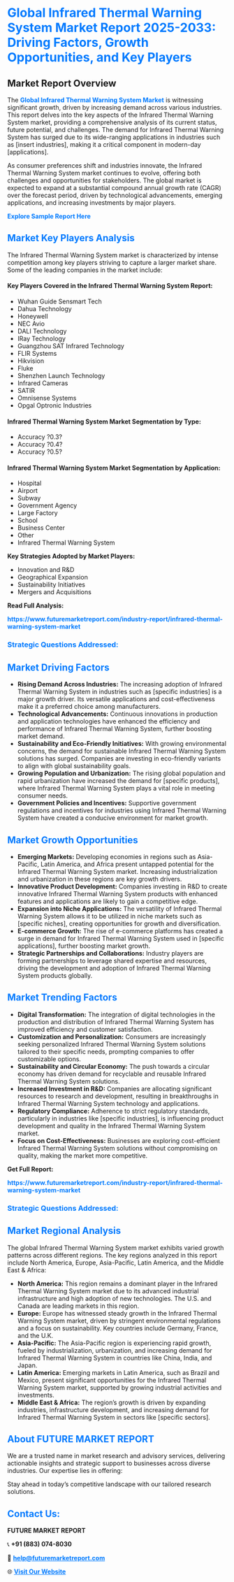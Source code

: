<h1 style="color: #007BFF;">Global Infrared Thermal Warning System Market Report 2025-2033: Driving Factors, Growth Opportunities, and Key Players</h1>

<section id="overview">
<h2>Market Report Overview</h2>
<p>The <a href="https://www.futuremarketreport.com/industry-report/infrared-thermal-warning-system-market" style="color: #007BFF; text-decoration: none;"><strong>Global Infrared Thermal Warning System Market</strong></a> is witnessing significant growth, driven by increasing demand across various industries. This report delves into the key aspects of the Infrared Thermal Warning System market, providing a comprehensive analysis of its current status, future potential, and challenges. The demand for Infrared Thermal Warning System has surged due to its wide-ranging applications in industries such as [insert industries], making it a critical component in modern-day [applications].</p>
<p>As consumer preferences shift and industries innovate, the Infrared Thermal Warning System market continues to evolve, offering both challenges and opportunities for stakeholders. The global market is expected to expand at a substantial compound annual growth rate (CAGR) over the forecast period, driven by technological advancements, emerging applications, and increasing investments by major players.</p>
</section>

<section id="overview">
<p><a href="https://www.futuremarketreport.com/request-sample/reportId=128046" style="color: #007BFF; text-decoration: none;"><strong>Explore Sample Report Here</strong></a></p>
</section>

<section id="key-players">
<h2 style="color: #007BFF;">Market Key Players Analysis</h2>
<p>The Infrared Thermal Warning System market is characterized by intense competition among key players striving to capture a larger market share. Some of the leading companies in the market include:</p>
<h4>Key Players Covered in the Infrared Thermal Warning System Report:</h4>
<ul><li>Wuhan Guide Sensmart Tech</li><li>Dahua Technology</li><li>Honeywell</li><li>NEC Avio</li><li>DALI Technology</li><li>IRay Technology</li><li>Guangzhou SAT Infrared Technology</li><li>FLIR Systems</li><li>Hikvision</li><li>Fluke</li><li>Shenzhen Launch Technology</li><li>Infrared Cameras</li><li>SATIR</li><li>Omnisense Systems</li><li>Opgal Optronic Industries</li></ul>
<h4>Infrared Thermal Warning System Market Segmentation by Type:</h4>
<ul><li>Accuracy ?0.3?</li><li>Accuracy ?0.4?</li><li>Accuracy ?0.5?</li></ul>

<h4>Infrared Thermal Warning System Market Segmentation by Application:</h4>
<ul><li>Hospital</li><li>Airport</li><li>Subway</li><li>Government Agency</li><li>Large Factory</li><li>School</li><li>Business Center</li><li>Other</li><li>Infrared Thermal Warning System</li></ul>
<p><strong>Key Strategies Adopted by Market Players:</strong></p>
<ul>
<li>Innovation and R&D</li>
<li>Geographical Expansion</li>
<li>Sustainability Initiatives</li>
<li>Mergers and Acquisitions</li>
</ul>
</section>

<section>
<p><strong>Read Full Analysis: </strong></p><a href="https://www.futuremarketreport.com/industry-report/infrared-thermal-warning-system-market" style="color: #007BFF; text-decoration: none;"><strong>https://www.futuremarketreport.com/industry-report/infrared-thermal-warning-system-market</strong></a>
<h3 style="color: #007BFF;">Strategic Questions Addressed:</h3>
</section>

<section id="driving-factors">
<h2 style="color: #007BFF;">Market Driving Factors</h2>
<ul>
<li><strong>Rising Demand Across Industries:</strong> The increasing adoption of Infrared Thermal Warning System in industries such as [specific industries] is a major growth driver. Its versatile applications and cost-effectiveness make it a preferred choice among manufacturers.</li>
<li><strong>Technological Advancements:</strong> Continuous innovations in production and application technologies have enhanced the efficiency and performance of Infrared Thermal Warning System, further boosting market demand.</li>
<li><strong>Sustainability and Eco-Friendly Initiatives:</strong> With growing environmental concerns, the demand for sustainable Infrared Thermal Warning System solutions has surged. Companies are investing in eco-friendly variants to align with global sustainability goals.</li>
<li><strong>Growing Population and Urbanization:</strong> The rising global population and rapid urbanization have increased the demand for [specific products], where Infrared Thermal Warning System plays a vital role in meeting consumer needs.</li>
<li><strong>Government Policies and Incentives:</strong> Supportive government regulations and incentives for industries using Infrared Thermal Warning System have created a conducive environment for market growth.</li>
</ul>
</section>

<section id="growth-opportunities">
<h2 style="color: #007BFF;">Market Growth Opportunities</h2>
<ul>
<li><strong>Emerging Markets:</strong> Developing economies in regions such as Asia-Pacific, Latin America, and Africa present untapped potential for the Infrared Thermal Warning System market. Increasing industrialization and urbanization in these regions are key growth drivers.</li>
<li><strong>Innovative Product Development:</strong> Companies investing in R&D to create innovative Infrared Thermal Warning System products with enhanced features and applications are likely to gain a competitive edge.</li>
<li><strong>Expansion into Niche Applications:</strong> The versatility of Infrared Thermal Warning System allows it to be utilized in niche markets such as [specific niches], creating opportunities for growth and diversification.</li>
<li><strong>E-commerce Growth:</strong> The rise of e-commerce platforms has created a surge in demand for Infrared Thermal Warning System used in [specific applications], further boosting market growth.</li>
<li><strong>Strategic Partnerships and Collaborations:</strong> Industry players are forming partnerships to leverage shared expertise and resources, driving the development and adoption of Infrared Thermal Warning System products globally.</li>
</ul>
</section>

<section id="trending-factors">
<h2 style="color: #007BFF;">Market Trending Factors</h2>
<ul>
<li><strong>Digital Transformation:</strong> The integration of digital technologies in the production and distribution of Infrared Thermal Warning System has improved efficiency and customer satisfaction.</li>
<li><strong>Customization and Personalization:</strong> Consumers are increasingly seeking personalized Infrared Thermal Warning System solutions tailored to their specific needs, prompting companies to offer customizable options.</li>
<li><strong>Sustainability and Circular Economy:</strong> The push towards a circular economy has driven demand for recyclable and reusable Infrared Thermal Warning System solutions.</li>
<li><strong>Increased Investment in R&D:</strong> Companies are allocating significant resources to research and development, resulting in breakthroughs in Infrared Thermal Warning System technology and applications.</li>
<li><strong>Regulatory Compliance:</strong> Adherence to strict regulatory standards, particularly in industries like [specific industries], is influencing product development and quality in the Infrared Thermal Warning System market.</li>
<li><strong>Focus on Cost-Effectiveness:</strong> Businesses are exploring cost-efficient Infrared Thermal Warning System solutions without compromising on quality, making the market more competitive.</li>
</ul>
</section>

<section>
<p><strong>Get Full Report: </strong></p><a href="https://www.futuremarketreport.com/industry-report/infrared-thermal-warning-system-market" style="color: #007BFF; text-decoration: none;"><strong>https://www.futuremarketreport.com/industry-report/infrared-thermal-warning-system-market</strong></a>
<h3 style="color: #007BFF;">Strategic Questions Addressed:</h3>
</section>


<section id="regional-analysis">
<h2 style="color: #007BFF;">Market Regional Analysis</h2>
<p>The global Infrared Thermal Warning System market exhibits varied growth patterns across different regions. The key regions analyzed in this report include North America, Europe, Asia-Pacific, Latin America, and the Middle East & Africa:</p>
<ul>
<li><strong>North America:</strong> This region remains a dominant player in the Infrared Thermal Warning System market due to its advanced industrial infrastructure and high adoption of new technologies. The U.S. and Canada are leading markets in this region.</li>
<li><strong>Europe:</strong> Europe has witnessed steady growth in the Infrared Thermal Warning System market, driven by stringent environmental regulations and a focus on sustainability. Key countries include Germany, France, and the U.K.</li>
<li><strong>Asia-Pacific:</strong> The Asia-Pacific region is experiencing rapid growth, fueled by industrialization, urbanization, and increasing demand for Infrared Thermal Warning System in countries like China, India, and Japan.</li>
<li><strong>Latin America:</strong> Emerging markets in Latin America, such as Brazil and Mexico, present significant opportunities for the Infrared Thermal Warning System market, supported by growing industrial activities and investments.</li>
<li><strong>Middle East & Africa:</strong> The region’s growth is driven by expanding industries, infrastructure development, and increasing demand for Infrared Thermal Warning System in sectors like [specific sectors].</li>
</ul>
</section>

<footer>
<h2 style="color: #007BFF;">About FUTURE MARKET REPORT</h2>
<p>We are a trusted name in market research and advisory services, delivering actionable insights and strategic support to businesses across diverse industries. Our expertise lies in offering:</p>

<p>Stay ahead in today’s competitive landscape with our tailored research solutions.</p>

<h2 style="color: #007BFF;">Contact Us:</h2>
<p><strong>FUTURE MARKET REPORT</strong></p>
<p>📞 <strong>+91 (883) 074-8030</strong></p>
<p>📧 <strong><a href="mailto:help@futuremarketreport.com" style="color: #007BFF;">help@futuremarketreport.com</a></strong></p>
<p>🌐 <strong><a href="https://www.futuremarketreport.com/" style="color: #007BFF;">Visit Our Website</a></strong></p>
</footer>